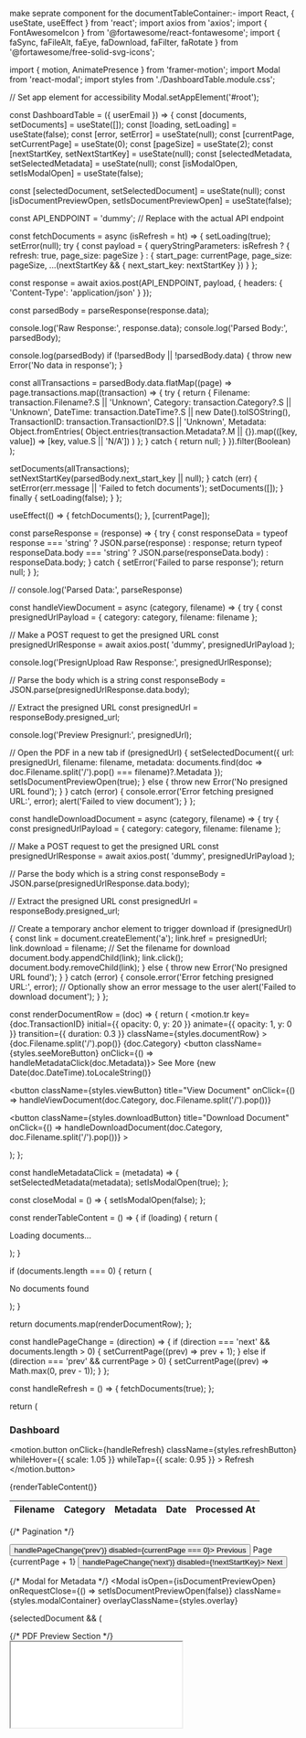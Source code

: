 make seprate component for the documentTableContainer:- import React, { useState, useEffect } from 'react'; import axios from 'axios'; import { FontAwesomeIcon } from '@fortawesome/react-fontawesome'; import { faSync, faFileAlt, faEye, faDownload, faFilter, faRotate } from '@fortawesome/free-solid-svg-icons';

import { motion, AnimatePresence } from 'framer-motion'; import Modal from 'react-modal'; import styles from './DashboardTable.module.css';

// Set app element for accessibility Modal.setAppElement('#root');

const DashboardTable = ({ userEmail }) => { const [documents, setDocuments] = useState([]); const [loading, setLoading] = useState(false); const [error, setError] = useState(null); const [currentPage, setCurrentPage] = useState(0); const [pageSize] = useState(2); const [nextStartKey, setNextStartKey] = useState(null); const [selectedMetadata, setSelectedMetadata] = useState(null); const [isModalOpen, setIsModalOpen] = useState(false);

const [selectedDocument, setSelectedDocument] = useState(null); const [isDocumentPreviewOpen, setIsDocumentPreviewOpen] = useState(false);

const API_ENDPOINT = 'dummy'; // Replace with the actual API endpoint

const fetchDocuments = async (isRefresh = ht) => { setLoading(true); setError(null); try { const payload = { queryStringParameters: isRefresh ? { refresh: true, page_size: pageSize } : { start_page: currentPage, page_size: pageSize, ...(nextStartKey && { next_start_key: nextStartKey }) } };

  const response = await axios.post(API_ENDPOINT, payload, {
    headers: { 'Content-Type': 'application/json' }
  });
  

  const parsedBody = parseResponse(response.data);
  
  console.log('Raw Response:', response.data);
  console.log('Parsed Body:', parsedBody);


  console.log(parsedBody)
  if (!parsedBody || !parsedBody.data) {
    throw new Error('No data in response');
  }

  const allTransactions = parsedBody.data.flatMap((page) =>
    page.transactions.map((transaction) => {
      try {
        return {
          Filename: transaction.Filename?.S || 'Unknown',
          Category: transaction.Category?.S || 'Unknown',
          DateTime: transaction.DateTime?.S || new Date().toISOString(),
          TransactionID: transaction.TransactionID?.S || 'Unknown',
          Metadata: Object.fromEntries(
            Object.entries(transaction.Metadata?.M || {}).map(([key, value]) => [key, value.S || 'N/A'])
          )
        };
      } catch {
        return null;
      }
    }).filter(Boolean)
  );

  setDocuments(allTransactions);
  setNextStartKey(parsedBody.next_start_key || null);
} catch (err) {
  setError(err.message || 'Failed to fetch documents');
  setDocuments([]);
} finally {
  setLoading(false);
}
};

useEffect(() => { fetchDocuments(); }, [currentPage]);

const parseResponse = (response) => { try { const responseData = typeof response === 'string' ? JSON.parse(response) : response; return typeof responseData.body === 'string' ? JSON.parse(responseData.body) : responseData.body; } catch { setError('Failed to parse response'); return null; } };

// console.log('Parsed Data:', parseResponse)

const handleViewDocument = async (category, filename) => { try { const presignedUrlPayload = { category: category, filename: filename };

// Make a POST request to get the presigned URL
const presignedUrlResponse = await axios.post(
  'dummy', 
  presignedUrlPayload
);

console.log('PresignUpload Raw Response:', presignedUrlResponse);

// Parse the body which is a string
const responseBody = JSON.parse(presignedUrlResponse.data.body);

// Extract the presigned URL 
const presignedUrl = responseBody.presigned_url;

console.log('Preview Presignurl:', presignedUrl);

// Open the PDF in a new tab
if (presignedUrl) {
  setSelectedDocument({
    url: presignedUrl,
    filename: filename,
    metadata: documents.find(doc => doc.Filename.split('/').pop() === filename)?.Metadata
  });
  setIsDocumentPreviewOpen(true);
} else {
  throw new Error('No presigned URL found');
}
} catch (error) { console.error('Error fetching presigned URL:', error); alert('Failed to view document'); } };

const handleDownloadDocument = async (category, filename) => { try { const presignedUrlPayload = { category: category, filename: filename };

// Make a POST request to get the presigned URL
const presignedUrlResponse = await axios.post(
  'dummy', 
  presignedUrlPayload
);

// Parse the body which is a string
const responseBody = JSON.parse(presignedUrlResponse.data.body);

// Extract the presigned URL
const presignedUrl = responseBody.presigned_url;

// Create a temporary anchor element to trigger download
if (presignedUrl) {
  const link = document.createElement('a');
  link.href = presignedUrl;
  link.download = filename; // Set the filename for download
  document.body.appendChild(link);
  link.click();
  document.body.removeChild(link);
} else {
  throw new Error('No presigned URL found');
}
} catch (error) { console.error('Error fetching presigned URL:', error); // Optionally show an error message to the user alert('Failed to download document'); } };

const renderDocumentRow = (doc) => { return ( <motion.tr key={doc.TransactionID} initial={{ opacity: 0, y: 20 }} animate={{ opacity: 1, y: 0 }} transition={{ duration: 0.3 }} className={styles.documentRow} > <td>{doc.Filename.split('/').pop()}</td> <td>{doc.Category}</td> <td> <button className={styles.seeMoreButton} onClick={() => handleMetadataClick(doc.Metadata)}> See More </button> </td> <td>{new Date(doc.DateTime).toLocaleString()}</td> <td> <div className={styles.actionButtons}> <button className={styles.viewButton} title="View Document" onClick={() => handleViewDocument(doc.Category, doc.Filename.split('/').pop())}

<FontAwesomeIcon icon={faEye} /> </button>
      <button 
        className={styles.downloadButton} 
        title="Download Document"
        onClick={() => handleDownloadDocument(doc.Category, doc.Filename.split('/').pop())}
      >
        <FontAwesomeIcon icon={faDownload} />
      </button>
    </div>
  </td>
</motion.tr>
); };

const handleMetadataClick = (metadata) => { setSelectedMetadata(metadata); setIsModalOpen(true); };

const closeModal = () => { setIsModalOpen(false); };

const renderTableContent = () => { if (loading) { return ( <tr> <td colSpan="6" className={styles.loadingRow}> <div className={styles.loadingContent}> <FontAwesomeIcon icon={faSync} spin className={styles.loadingIcon} /> <p>Loading documents...</p> </div> </td> </tr> ); }

if (documents.length === 0) {
  return (
    <tr>
      <td colSpan="6" className={styles.emptyRow}>
        <div className={styles.emptyContent}>
          <FontAwesomeIcon icon={faFileAlt} className={styles.emptyIcon} />
          <p>No documents found</p>
        </div>
      </td>
    </tr>
  );
}

return documents.map(renderDocumentRow);
};

const handlePageChange = (direction) => { if (direction === 'next' && documents.length > 0) { setCurrentPage((prev) => prev + 1); } else if (direction === 'prev' && currentPage > 0) { setCurrentPage((prev) => Math.max(0, prev - 1)); } };

const handleRefresh = () => { fetchDocuments(true); };

return ( <div className={styles.documentTableContainer}> <div className={styles.tableHeader}> <h3>Dashboard</h3> <div className={styles.headerActions}> <motion.button onClick={handleRefresh} className={styles.refreshButton} whileHover={{ scale: 1.05 }} whileTap={{ scale: 0.95 }} > <FontAwesomeIcon icon={faRotate} /> Refresh </motion.button> </div> </div>

  <div className={styles.tableWrapper}>
    <table className={styles.documentTable}>
      <thead>
        <tr>
          <th>Filename</th>
          <th>Category</th>
          <th>Metadata</th>
          <th>Date</th>
          <th>Processed At</th>
        </tr>
      </thead>
      <tbody>
        <AnimatePresence>{renderTableContent()}</AnimatePresence>
      </tbody>
    </table>
  </div>

  {/* Pagination */}
  <div className={styles.pagination}>
    <button onClick={() => handlePageChange('prev')} disabled={currentPage === 0}>
      Previous
    </button>
    <span>Page {currentPage + 1}</span>
    <button onClick={() => handlePageChange('next')} disabled={!nextStartKey}>
      Next
    </button>
  </div>

  {/* Modal for Metadata */}
 <Modal
isOpen={isDocumentPreviewOpen} onRequestClose={() => setIsDocumentPreviewOpen(false)} className={styles.modalContainer} overlayClassName={styles.overlay}

{selectedDocument && ( <div className={styles.modalContent}> {/* PDF Preview Section */} <div className={styles.previewSection}> <div className={styles.previewWrapper}> <iframe src={selectedDocument.url} className={styles.previewIframe} title={selectedDocument.filename} /> </div> </div>

  {/* Metadata Section */}
  <div className={styles.metadataSection}>
    <div className={styles.metadataHeader}>
      <h2 className={styles.documentTitle}>
        {selectedDocument.filename}
      </h2>
    </div>
    
    <div className={styles.metadataContent}>
      <h3>Document Metadata</h3>
      <pre className={styles.metadataJson}>
        {selectedDocument.metadata
          ? JSON.stringify(selectedDocument.metadata, null, 2)
          : "No metadata available"}
      </pre>
    </div>
    
    <div className={styles.modalActions}>
      <button 
        onClick={() => setIsDocumentPreviewOpen(false)} 
        className={styles.closeModalButton}
      >
        Close Preview
      </button>
    </div>
  </div>
</div>
)} </Modal>

</div>
); };

export default DashboardTable;

.dashboardLayout { display: flex; /height: 100vh;/ background-color: #f4f6f9; }

.recentUploadsList { list-style-type: none; padding: 0; }

.recentUploadsList li { padding: 10px; border-bottom: 1px solid #e9ecef; color: #666; transition: background-color 0.3s ease; }

.recentUploadsList li:hover { background-color: #f1f3f5; }

.quickActions { display: flex; flex-direction: column; gap: 10px; }

.quickActionBtn { padding: 10px; background-color: #6a11cb; color: white; border: none; border-radius: 6px; cursor: pointer; transition: background-color 0.3s ease; }

.quickActionBtn:hover { background-color: #2575fc; }

.mainContent { flex-grow: 1; padding: 20px; /overflow-y: auto;/ /display: flex;/ justify-content: center; align-items: center; background-color: #f4f6f9; }

/* Responsive Design */ @media (max-width: 768px) { .dashboardLayout { flex-direction: column; }

.sidebar { width: 100%; height: auto; }

.mainContent { height: 50vh; } }

.sidebarToggleBtn { position: fixed; top: 20px; left: 20px; z-index: 1000; background-color: #6a11cb; color: white; border: none; border-radius: 50%; width: 40px; height: 40px; cursor: pointer; transition: background-color 0.3s ease; }

.sidebarToggleBtn:hover { background-color: #2575fc; }

.mainContent.fullWidth { width: 100%; flex-grow: 1; }
